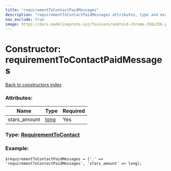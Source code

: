 ```yaml
---
title: "requirementToContactPaidMessages"
description: "requirementToContactPaidMessages attributes, type and example"
nav_exclude: true
image: https://docs.madelineproto.xyz/favicons/android-chrome-256x256.png
---
```

# Constructor: requirementToContactPaidMessages  
[Back to constructors index](/API_docs/constructors/index.html)



### Attributes:

| Name     |    Type       | Required |
|----------|---------------|----------|
|stars\_amount|[long](/API_docs/types/long.html) | Yes|



### Type: [RequirementToContact](/API_docs/types/RequirementToContact.html)


### Example:

```
$requirementToContactPaidMessages = ['_' => 'requirementToContactPaidMessages', 'stars_amount' => long];
```  
